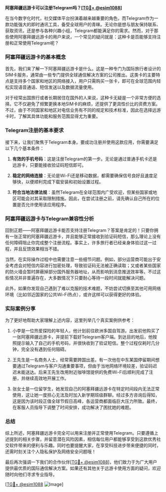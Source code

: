 **阿塞拜疆远游卡可以注册Telegram吗？[[TG💪+ @esim1088](https://t.me/s/esim1088)]**

在当今数字化时代，社交媒体平台扮演着越来越重要的角色，而Telegram作为一款功能强大的即时通讯工具，备受全球用户的青睐。无论你是想与朋友保持联系、获取资讯，还是参与各种兴趣小组，Telegram都能满足你的需求。然而，对于那些使用阿塞拜疆远游卡的用户来说，一个常见的疑问就是：这种卡是否能够支持注册和正常使用Telegram呢？

### 阿塞拜疆远游卡的基本概念

首先，我们来了解一下阿塞拜疆远游卡是什么。这是一种专门为国际旅行者设计的SIM卡服务，通常由一些专门提供全球通信解决方案的公司推出。这类卡的主要特点是支持多个国家和地区的网络接入，用户只需购买一张卡，即可在全球范围内轻松实现语音通话、短信发送以及数据流量使用。

对于经常出国旅行或者长期居住在国外的人来说，这种卡无疑是一个非常方便的选择。它不仅避免了频繁更换本地SIM卡的麻烦，还提供了更具性价比的资费方案。不过，由于不同国家和地区对电信业务有不同的规定和技术标准，因此在选择远游卡时，了解其具体功能和服务范围显得尤为重要。

### Telegram注册的基本要求

接下来，让我们聚焦于Telegram本身。要成功注册并使用这款应用，你需要满足以下几个基本条件：

1. **有效的手机号码**：这是注册Telegram的第一步。无论是通过普通手机卡还是远游卡，只要能接收验证码短信即可。
   
2. **稳定的网络连接**：无论是Wi-Fi还是移动数据，都需要确保信号良好且速度足够快，以便顺利完成下载安装和初始设置过程。
   
3. **符合当地法律法规**：虽然Telegram在全球范围内广受欢迎，但某些国家或地区可能会对其采取限制措施。因此，在尝试注册之前，请先确认自己所在的位置是否允许使用该应用程序。

### 阿塞拜疆远游卡与Telegram兼容性分析

回到正题——阿塞拜疆远游卡能否支持注册Telegram？答案是肯定的！只要你拥有一张正常的阿塞拜疆远游卡，并且能够正常接收到验证码短信，那么理论上没有任何障碍阻止你完成整个注册流程。事实上，许多旅行者已经亲身体验过这一过程，并且反馈效果相当不错。

当然，在实际操作过程中也需要注意一些细节问题。例如，部分运营商可能出于安全考虑会对短信内容进行加密处理，导致验证码无法被正确读取；又或者某些国家的防火墙会暂时屏蔽掉部分国外服务器地址，从而影响到消息推送效率等。不过这些情况并非普遍存在，大多数情况下只要耐心等待一段时间就能解决问题。

此外，如果你发现自己遇到了难以克服的技术难题，不妨尝试切换至其他可用网络环境（比如邻近国家的公共Wi-Fi热点），或许这样可以获得更好的体验。

### 实际案例分享

为了更好地帮助大家理解上述内容，这里列举几个真实案例供参考：

1. 小李是一位热爱探险的年轻人，他计划前往欧洲多国自驾游。出发前他购买了一张阿塞拜疆远游卡，并提前下载好Telegram客户端。到达目的地后，他按照提示输入了自己的手机号码，并很快收到了验证短信。整个过程仅耗时几分钟，完全没有遇到任何阻碍。

2. 王先生是一名商务人士，经常需要跨国出差。有一次他在中东某国停留期间想要通过Telegram与客户沟通重要事项，但由于当地网络环境较差，验证码迟迟未能送达。后来王先生改用附近咖啡馆提供的免费Wi-Fi后顺利完成了注册，并继续高效地开展工作。

3. 张女士是一位留学生，她发现自己的阿塞拜疆远游卡在特定时间段内无法正常使用，这让她一度担心无法及时加入新学期班级群聊。经过多方咨询后得知，这是因为该时段正值全球节假日高峰，各运营商都面临巨大压力所致。最终，在客服人员指导下调整了时间安排，成功解决了困扰她的难题。

### 总结

综上所述，阿塞拜疆远游卡完全可以用来注册并正常使用Telegram。只要遵循上述提到的相关步骤，并留意潜在风险因素，相信每位用户都能够享受到这款优秀社交软件带来的便利与乐趣。同时也要提醒大家，在享受科技进步带来便捷的同时，还需时刻关注个人隐私保护及网络安全问题哦！

最后再次强调一下我们的合作伙伴[[TG💪+ @esim1088](https://t.me/s/esim1088)]，他们致力于为广大用户提供最优质的国际通信解决方案。如果还有其他关于远游卡使用方面的疑问，欢迎随时向他们寻求专业指导。

[[TG💪+ @esim1088](https://t.me/s/esim1088) ![Image](https://i.postimg.cc/4NQfJmqS/Snipaste-2025-05-13-00-14-12.png)]